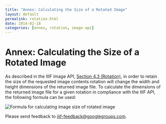 ```yaml
---
title: "Annex: Calculating the Size of a Rotated Image"
layout: default
permalink: rotation.html
date: 2014-02-18
categories: [annex, rotation, image-api]
---
```

# Annex: Calculating the Size of a Rotated Image

As described in the IIIF Image API, [Section 4.3 (Rotation)](image_api.html#43-rotation), in order to retain the size of the requested image contents rotation will change the width and height dimensions of the returned image file. To calculate the dimensions of the returned image file for a given rotation in compliance with the IIIF API, the following formula can be used:

![Formula for calculating image size of rotated image](images/iiif-rotated-img-size.png "Formula for calculating image size of rotated image")

Please send feedback to iiif-feedback@googlegroups.com.
